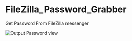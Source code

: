 # FileZilla_Password_Grabber
Get Password From FileZilla messenger

![Output Password view](https://github.com/r3xq1/FileZilla_Password_Grabber/blob/master/output.png)
